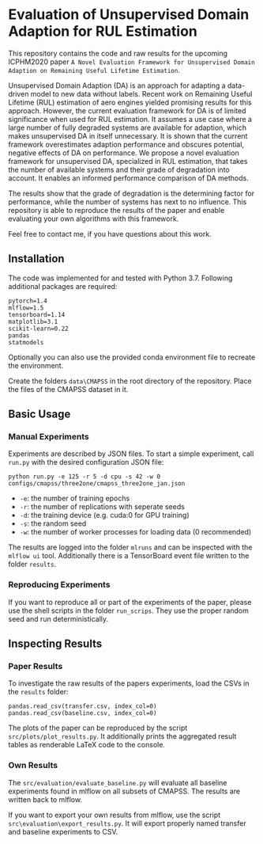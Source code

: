 # Evaluation of Unsupervised Domain Adaption for RUL Estimation

This repository contains the code and raw results for the upcoming ICPHM2020 paper 
`A Novel Evaluation Framework for Unsupervised Domain Adaption on Remaining Useful Lifetime Estimation`.

Unsupervised Domain Adaption (DA) is an approach for adapting a data-driven model to new data without labels.
Recent work on Remaining Useful Lifetime (RUL) estimation of aero engines yielded promising results for this approach.
However, the current evaluation framework for DA is of limited significance when used for RUL estimation.
It assumes a use case where a large number of fully degraded systems are available for adaption, which makes unsupervised DA in itself unnecessary.
It is shown that the current framework overestimates adaption performance and obscures potential, negative effects of DA on performance.
We propose a novel evaluation framework for unsupervised DA, specialized in RUL estimation, that takes the number of available systems and their grade of degradation into account.
It enables an informed performance comparison of DA methods.

The results show that the grade of degradation is the determining factor for performance, while the number of systems has next to no influence. This repository is able to reproduce the results of the paper and enable evaluating your own algorithms with this framework.

Feel free to contact me, if you have questions about this work.

## Installation

The code was implemented for and tested with Python 3.7. Following additional packages are required:

    pytorch=1.4
    mlflow=1.5
    tensorboard=1.14
    matplotlib=3.1
    scikit-learn=0.22
    pandas
    statmodels
    
Optionally you can also use the provided conda environment file to recreate the environment.

Create the folders `data\CMAPSS` in the root directory of the repository.
Place the files of the CMAPSS dataset in it.

## Basic Usage
### Manual Experiments

Experiments are described by JSON files.
To start a simple experiment, call `run.py` with the desired configuration JSON file:

    python run.py -e 125 -r 5 -d cpu -s 42 -w 0 configs/cmapss/three2one/cmapss_three2one_jan.json
    
* `-e`: the number of training epochs
* `-r`: the number of replications with seperate seeds
* `-d`: the training device (e.g. cuda:0 for GPU training)
* `-s`: the random seed
* `-w`: the number of worker processes for loading data (0 recommended)

The results are logged into the folder `mlruns` and can be inspected with the `mlflow ui` tool.
Additionally there is a TensorBoard event file written to the folder `results`.

### Reproducing Experiments

If you want to reproduce all or part of the experiments of the paper, please use the shell scripts in the
folder `run_scrips`.
They use the proper random seed and run deterministically.

## Inspecting Results
### Paper Results

To investigate the raw results of the papers experiments, load the CSVs in the `results` folder:

    pandas.read_csv(transfer.csv, index_col=0)
    pandas.read_csv(baseline.csv, index_col=0)
    
The plots of the paper can be reproduced by the script `src/plots/plot_results.py`.
It additionally prints the aggregated result tables as renderable LaTeX code to the console.

### Own Results

The `src/evaluation/evaluate_baseline.py` will evaluate all baseline experiments found in mlflow
on all subsets of CMAPSS.
The results are written back to mlflow.

If you want to export your own results from mlflow, use the script `src\evaluation\export_results.py`.
It will export properly named transfer and baseline experiments to CSV.
